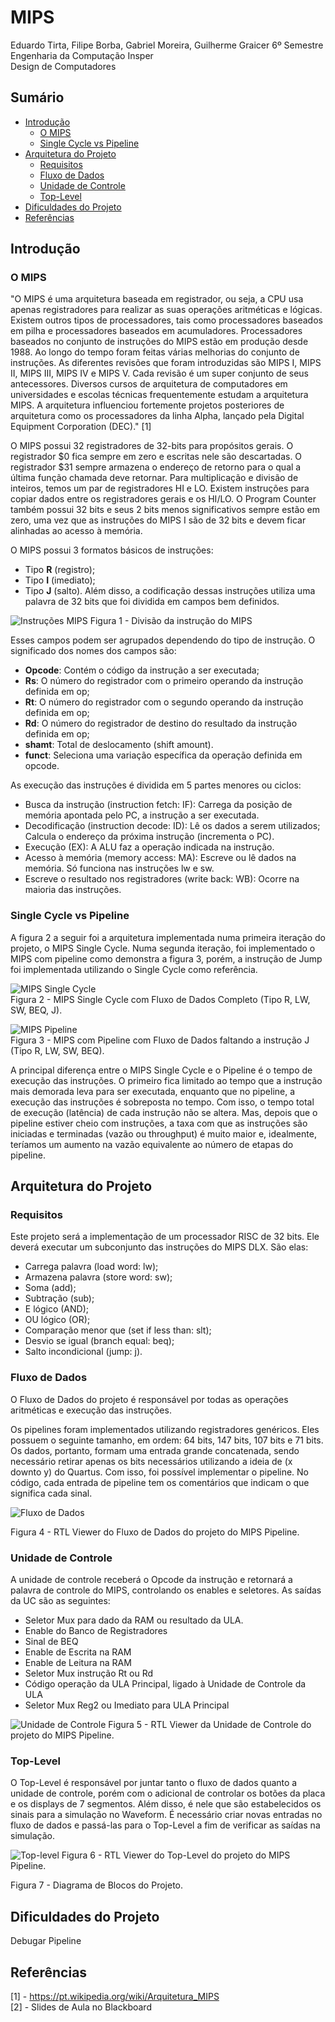 # MIPS
Eduardo Tirta, Filipe Borba, Gabriel Moreira, Guilherme Graicer
6º Semestre  
Engenharia da Computação Insper  
Design de Computadores

## Sumário

* [Introdução](#introdução)
  * [O MIPS](#o-mips)
  * [Single Cycle vs Pipeline](#single-cycle-vs-pipeline)
* [Arquitetura do Projeto](#arquitetura-do-projeto)
  * [Requisitos](#requisitos)
  * [Fluxo de Dados](#fluxo-de-dados)
  * [Unidade de Controle](#unidade-de-controle)
  * [Top-Level](#top-level)
* [Dificuldades do Projeto](#dificuldades-do-projeto)
* [Referências](#referências)

## Introdução
### O MIPS

"O MIPS é uma arquitetura baseada em registrador, ou seja, a CPU usa apenas registradores para realizar as suas operações aritméticas e lógicas. Existem outros tipos de processadores, tais como processadores baseados em pilha e processadores baseados em acumuladores. Processadores baseados no conjunto de instruções do MIPS estão em produção desde 1988. Ao longo do tempo foram feitas várias melhorias do conjunto de instruções. As diferentes revisões que foram introduzidas são MIPS I, MIPS II, MIPS III, MIPS IV e MIPS V. Cada revisão é um super conjunto de seus antecessores. Diversos cursos de arquitetura de computadores em universidades e escolas técnicas frequentemente estudam a arquitetura MIPS. A arquitetura influenciou fortemente projetos posteriores de arquitetura como os processadores da linha Alpha, lançado pela Digital Equipment Corporation (DEC)." [1]

O MIPS possui 32 registradores de 32-bits para propósitos gerais. O registrador $0 fica sempre em zero e escritas nele são descartadas. O registrador $31 sempre armazena o endereço de retorno para o qual a última função chamada deve retornar. Para multiplicação e divisão de inteiros, temos um par de registradores HI e LO. Existem instruções para copiar dados entre os registradores gerais e os HI/LO.  O Program Counter também possui 32 bits e seus 2 bits menos significativos sempre estão em zero, uma vez que as instruções do MIPS I são de 32 bits e devem ficar alinhadas ao acesso à memória.

O MIPS possui 3 formatos básicos de instruções:
* Tipo **R** (registro);
*  Tipo **I** (imediato);
* Tipo **J** (salto).
Além disso, a codificação dessas instruções utiliza uma palavra de 32 bits que foi dividida em campos bem definidos.

![Instruções MIPS](https://i.imgur.com/0uGJ9KR.png)
Figura 1 - Divisão da instrução do MIPS

Esses campos podem ser agrupados dependendo do tipo de instrução. O significado dos nomes dos campos são:
* **Opcode**: Contém o código da instrução a ser executada;
* **Rs**: O número do registrador com o primeiro operando
da instrução definida em op;
* **Rt**: O número do registrador com o segundo operando
da instrução definida em op;
* **Rd**: O número do registrador de destino do resultado da
instrução definida em op;
* **shamt**: Total de deslocamento (shift amount).
* **funct**: Seleciona uma variação específica da operação
definida em opcode.

As execução das instruções é dividida em 5 partes menores ou ciclos:
* Busca da instrução (instruction fetch: IF): Carrega da posição de memória apontada pelo PC, a
instrução a ser executada.
* Decodificação (instruction decode: ID): Lê os dados a serem utilizados; Calcula o endereço da próxima instrução (incrementa o PC).
* Execução (EX): A ALU faz a operação indicada na instrução.
* Acesso à memória (memory access: MA): Escreve ou lê dados na memória. Só funciona nas
instruções lw e sw.
* Escreve o resultado nos registradores (write back: WB): Ocorre na maioria das instruções.


### Single Cycle vs Pipeline

A figura 2 a seguir foi a arquitetura implementada numa primeira iteração do projeto, o MIPS Single Cycle. Numa segunda iteração, foi implementado o MIPS com pipeline como demonstra a figura 3, porém, a instrução de Jump foi implementada utilizando o Single Cycle como referência.

![MIPS Single Cycle](https://i.imgur.com/9HCA2XT.png)  
Figura 2 - MIPS Single Cycle com Fluxo de Dados Completo (Tipo R, LW, SW, BEQ, J).

![MIPS Pipeline](https://i.imgur.com/s9xcZqp.png)  
Figura 3 - MIPS com Pipeline com Fluxo de Dados faltando a instrução J (Tipo R, LW, SW, BEQ).

A principal diferença entre o MIPS Single Cycle e o Pipeline é o tempo de execução das instruções. O primeiro fica limitado ao tempo que a instrução mais demorada leva para ser executada, enquanto que no pipeline, a execução das instruções é sobreposta no tempo. Com isso, o tempo total de execução (latência) de cada instrução não se altera. Mas, depois que o pipeline estiver cheio com instruções, a taxa com que as instruções são iniciadas e terminadas (vazão ou throughput) é muito maior e, idealmente, teríamos um aumento na vazão equivalente ao número de etapas do pipeline.


## Arquitetura do Projeto
### Requisitos

Este projeto será a implementação de um processador RISC de 32 bits. Ele deverá executar um subconjunto das instruções do MIPS DLX. São elas:
* Carrega palavra (load word: lw);
* Armazena palavra (store word: sw);
* Soma (add);
* Subtração (sub);
* E lógico (AND);
* OU lógico (OR);
* Comparação menor que (set if less than: slt);
* Desvio se igual (branch equal: beq);
* Salto incondicional (jump: j).

### Fluxo de Dados
O Fluxo de Dados do projeto é responsável por todas as operações aritméticas e execução das instruções.

Os pipelines foram implementados utilizando registradores genéricos. Eles possuem o seguinte tamanho, em ordem: 64 bits, 147 bits, 107 bits e 71 bits. Os dados, portanto, formam uma entrada grande concatenada, sendo necessário retirar apenas os bits necessários utilizando a ideia de (x downto y) do Quartus. Com isso, foi possível implementar o pipeline. No código, cada entrada de pipeline tem os comentários que indicam o que significa cada sinal.

![Fluxo de Dados](https://i.imgur.com/S1v5bW5.png)

Figura 4 - RTL Viewer do Fluxo de Dados do projeto do MIPS Pipeline.

### Unidade de Controle
A unidade de controle receberá o Opcode da instrução e retornará a palavra de controle do MIPS, controlando os enables e seletores. As saídas da UC são as seguintes:
* Seletor Mux para dado da RAM ou resultado da ULA.
* Enable do Banco de Registradores
* Sinal de BEQ
* Enable de Escrita na RAM
* Enable de Leitura na RAM
* Seletor Mux instrução Rt ou Rd
* Código operação da ULA Principal, ligado à Unidade de Controle da ULA
* Seletor Mux Reg2 ou Imediato para ULA Principal

![Unidade de Controle](https://i.imgur.com/UoiEfrN.png)
Figura 5 - RTL Viewer da Unidade de Controle do projeto do MIPS Pipeline.

### Top-Level
O Top-Level é responsável por juntar tanto o fluxo de dados quanto a unidade de controle, porém com o adicional de controlar os botões da placa e os displays de 7 segmentos. Além disso, é nele que são estabelecidos os sinais para a simulação no Waveform. É necessário criar novas entradas no fluxo de dados e passá-las para o Top-Level a fim de verificar as saídas na simulação.

![Top-level](https://i.imgur.com/PJkvqcT.png)
Figura 6 - RTL Viewer do Top-Level do projeto do MIPS Pipeline.

Figura 7 - Diagrama de Blocos do Projeto.


## Dificuldades do Projeto
Debugar
Pipeline

## Referências
[1] - https://pt.wikipedia.org/wiki/Arquitetura_MIPS  
[2] - Slides de Aula no Blackboard  
